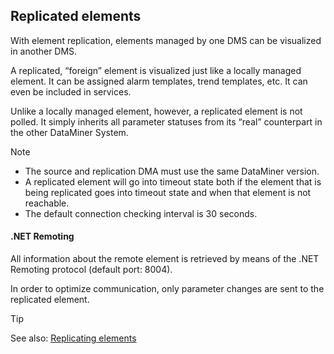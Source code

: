 ## Replicated elements

With element replication, elements managed by one DMS can be visualized in another DMS.

A replicated, “foreign” element is visualized just like a locally managed element. It can be assigned alarm templates, trend templates, etc. It can even be included in services.

Unlike a locally managed element, however, a replicated element is not polled. It simply inherits all parameter statuses from its “real” counterpart in the other DataMiner System.

> [!NOTE]
> -  The source and replication DMA must use the same DataMiner version.
> -  A replicated element will go into timeout state both if the element that is being replicated goes into timeout state and when that element is not reachable.
> -  The default connection checking interval is 30 seconds.

#### .NET Remoting

All information about the remote element is retrieved by means of the .NET Remoting protocol (default port: 8004).

In order to optimize communication, only parameter changes are sent to the replicated element.

> [!TIP]
> See also:
> [Replicating elements](Replicating_elements.md)
